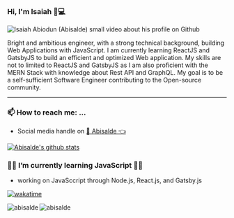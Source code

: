 ### Hi, I'm Isaiah 🌻💻

<img src="https://res.cloudinary.com/abisalde/image/upload/c_scale,h_311,w_816/v1616039512/Abisalde_github.gif" alt="Isaiah Abiodun (Abisalde) small video about his profile on Github">

Bright and ambitious engineer, with a strong technical background, building Web Applications with JavaScript. I am currently learning ReactJS and GatsbyJS to build an efficient and optimized Web application. My skills are not to limited to ReactJS and GatsbyJS as I am also proficient with the MERN Stack with knowledge about Rest API and GraphQL. My goal is to be a self-sufficient Software Engineer contributing to the Open-source community.
<hr>

### 📫 How to reach me: ...
- Social media handle on <a href="https://twitter.com/abisalde">🔔  Abisalde   👈</a>


[![Abisalde's github stats](https://github-readme-stats.vercel.app/api?username=abisalde)](https://github.com/abisalde/github-readme-stats)

### 👨‍💻️ I’m currently learning JavaScript 👨‍💻️
- working on JavaSccript through Node.js, React.js, and Gatsby.js



<!--
**abisalde/Abisalde** is a ✨ _special_ ✨ repository because its `README.md` (this file) appears on your GitHub profile.

Here are some ideas to get you started:

- 🔭 I’m currently working on data engineering
- 🌱 I’m currently learning python
- 👯 I’m looking to collaborate with open source community
- 🤔 I’m looking for help with ...
- 💬 Ask me about ...
- 📫 How to reach me: ...
- 😄 Pronouns: ...
- ⚡ Fun fact: ...
-->

[![wakatime](https://wakatime.com/badge/user/c653b176-eb2d-4826-9bd4-2cb06d718fb2.svg)](https://wakatime.com/@c653b176-eb2d-4826-9bd4-2cb06d718fb2)

<p><img align="left" src="https://github-readme-stats.vercel.app/api/top-langs?username=abisalde&show_icons=true&locale=en&layout=compact" alt="abisalde" /></p>

<p><img align="center" src="https://github-readme-streak-stats.herokuapp.com/?user=abisalde&" alt="abisalde" /></p>
